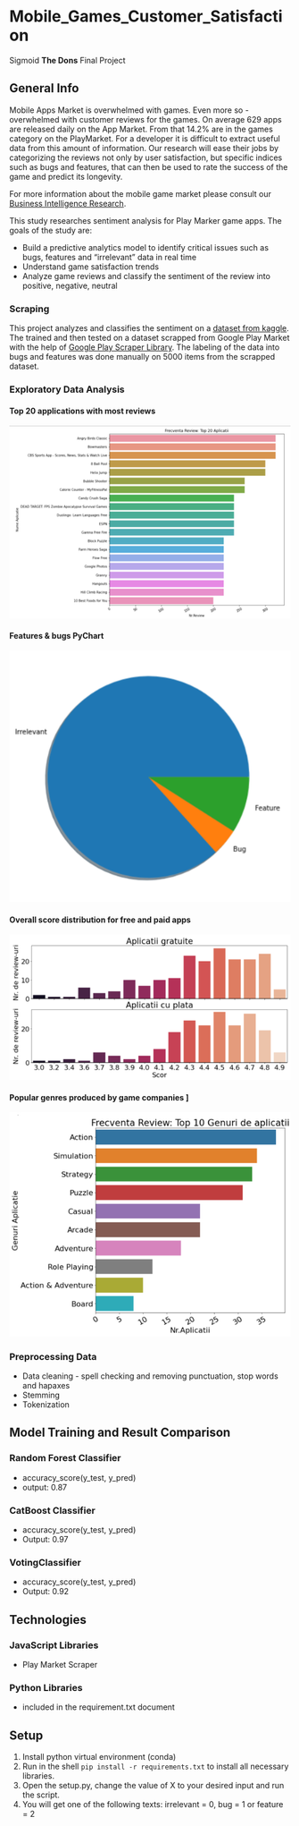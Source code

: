 # Mobile_Games_Customer_Satisfaction
Sigmoid **The Dons** Final Project
## General Info
Mobile Apps Market is overwhelmed with games. Even more so - overwhelmed with customer reviews for the games. On average 629 apps are released daily on the App Market. From that 14.2% are in the games category on the PlayMarket. For a developer it is difficult to extract useful data from this amount of information. Our research will ease their jobs by categorizing the reviews not only by user satisfaction, but specific indices such as bugs and features, that can then be used to rate the success of the game and predict its longevity.

For more information about the mobile game market please consult our [Business Intelligence Research](https://drive.google.com/drive/folders/1n2A04Z0OhfP9Vbb8u-E-JLzMkaqhPSTW?usp=sharing).

This study researches sentiment analysis for Play Marker game apps. The goals of the study are:
* Build a predictive analytics model to identify critical issues such as bugs, features and “irrelevant” data in real time
* Understand game satisfaction trends
* Analyze game reviews and classify the sentiment of the review into positive, negative, neutral

### Scraping
This project analyzes and classifies the sentiment on a [dataset from kaggle](https://www.kaggle.com/lava18/google-play-store-apps?select=googleplaystore_user_reviews.csv). 
The trained and then tested on a dataset scrapped from Google Play Market with the help of [Google Play Scraper Library](https://github.com/facundoolano/google-play-scraper#reviews).
The labeling of the data into bugs and features was done manually on 5000 items from the scrapped dataset.

### Exploratory Data Analysis
#### Top 20 applications with most reviews 
![Top 20 Aplicatii](images//frequency_review.png)
#### Features & bugs PyChart
![Features and Bugs](images//pie_plot.png)
#### Overall score distribution for free and paid apps
![Distribution paid and free apps](images//chart_plot.png)
#### Popular genres produced by game companies ]
![Popular genres produced by game companies](images//genuri_de_aplicatii.png)

### Preprocessing Data
 * Data cleaning - spell checking and removing punctuation, stop words and hapaxes
 * Stemming
 * Tokenization

## Model Training and Result Comparison
### Random Forest Classifier
- accuracy_score(y_test, y_pred)
- output: 0.87
### CatBoost Classifier
- accuracy_score(y_test, y_pred)
- Output: 0.97
### VotingClassifier
- accuracy_score(y_test, y_pred)
- Output: 0.92

## Technologies
### JavaScript Libraries 
* Play Market Scraper
### Python Libraries 
* included in the requirement.txt document

## Setup
1. Install python virtual environment (conda)
2. Run in the shell `pip install -r requirements.txt`  to install all necessary libraries.
3. Open the setup.py, change the value of X to your desired input and run the script.
4. You will get one of the following texts: irrelevant = 0, bug = 1 or feature = 2
